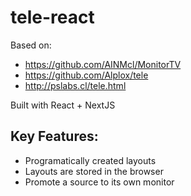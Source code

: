 # tele-react

Based on:

- https://github.com/AINMcl/MonitorTV
- https://github.com/Alplox/tele
- http://pslabs.cl/tele.html

Built with React + NextJS

## Key Features:

- Programatically created layouts
- Layouts are stored in the browser
- Promote a source to its own monitor
